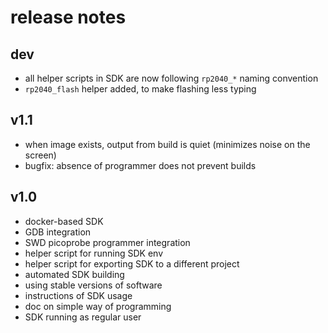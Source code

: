 # release notes

## dev
* all helper scripts in SDK are now following `rp2040_*` naming convention
* `rp2040_flash` helper added, to make flashing less typing

## v1.1
* when image exists, output from build is quiet (minimizes noise on the screen)
* bugfix: absence of programmer does not prevent builds

## v1.0
* docker-based SDK
* GDB integration
* SWD picoprobe programmer integration
* helper script for running SDK env
* helper script for exporting SDK to a different project
* automated SDK building
* using stable versions of software
* instructions of SDK usage
* doc on simple way of programming
* SDK running as regular user
